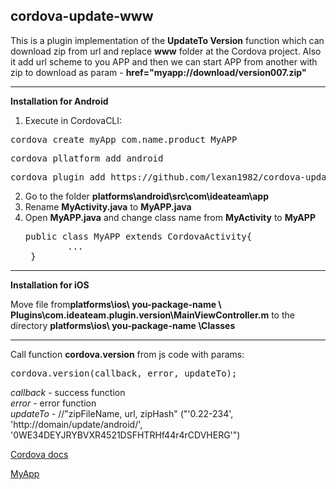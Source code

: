 <!--
#
# Licensed to the Apache Software Foundation (ASF) under one
# or more contributor license agreements.  See the NOTICE file
# distributed with this work for additional information
# regarding copyright ownership.  The ASF licenses this file
# to you under the Apache License, Version 2.0 (the
# "License"); you may not use this file except in compliance
# with the License.  You may obtain a copy of the License at
#
# http://www.apache.org/licenses/LICENSE-2.0
#
# Unless required by applicable law or agreed to in writing,
# software distributed under the License is distributed on an
# "AS IS" BASIS, WITHOUT WARRANTIES OR CONDITIONS OF ANY
#  KIND, either express or implied.  See the License for the
# specific language governing permissions and limitations
# under the License.
#
-->

cordova-update-www
------------------------

This is a plugin implementation of the <b>UpdateTo Version</b> function which can download zip from url and replace <b>www</b> folder at the Cordova project. Also it add url scheme to you APP and then we can start APP from another with zip to download as param -  <b>href="myapp://download/version007.zip"</b>

------------------------
<b>Installation for Android</b> 

1. Execute in CordovaCLI:
  <pre>cordova create myApp com.name.product MyAPP</pre>
  <pre>cordova pllatform add android </pre>
  <pre>cordova plugin add https://github.com/lexan1982/cordova-update-www --variable URL_SCHEME=MyAPP</pre>
2. Go to the folder <b>platforms\android\src\com\ideateam\app</b>
3. Rename <b>MyActivity.java</b> to <b>MyAPP.java</b>
4. Open <b>MyAPP.java</b> and change class name from <b>MyActivity</b> to <b>MyAPP</b>
   <pre>public class MyAPP extends CordovaActivity{
           ...
    } </pre>
  
  
------------------------
<b>Installation for iOS</b> 
  
  Move file from<b>platforms\ios\ you-package-name \ Plugins\com.ideateam.plugin.version\MainViewController.m</b> to the directory <b>platforms\ios\ you-package-name \Classes</b>

----------------------
Call function <b>cordova.version</b> from js code with params:

  <pre>cordova.version(callback, error, updateTo);</pre>
  
  <i>callback</i> - success function<br/>
  <i>error</i> - error function<br/>
  <i>updateTo</i> - //"zipFileName, url, zipHash" ("'0.22-234', 'http://domain/update/android/',     
                                                        '0WE34DEYJRYBVXR4521DSFHTRHf44r4rCDVHERG'")
 	      
  
  <a href="http://cordova.apache.org/docs/en/3.5.0/guide_hybrid_plugins_index.md.html#Plugin%20Development%20Guide">Cordova docs</a>
  
  <a href="myapp://download/0.22-777.zip">MyApp</a>
